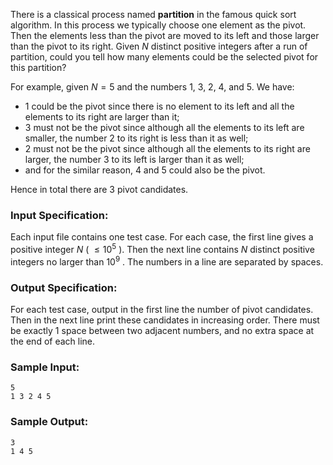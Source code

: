 <!-- Title
Quick Sort (25)
-->
There is a classical process named **partition** in the famous quick sort
algorithm. In this process we typically choose one element as the pivot. Then
the elements less than the pivot are moved to its left and those larger than
the pivot to its right. Given $N$ distinct positive integers after a run of
partition, could you tell how many elements could be the selected pivot for
this partition?

For example, given $N = 5$ and the numbers 1, 3, 2, 4, and 5. We have:

  * 1 could be the pivot since there is no element to its left and all the elements to its right are larger than it;
  * 3 must not be the pivot since although all the elements to its left are smaller, the number 2 to its right is less than it as well;
  * 2 must not be the pivot since although all the elements to its right are larger, the number 3 to its left is larger than it as well;
  * and for the similar reason, 4 and 5 could also be the pivot.

Hence in total there are 3 pivot candidates.

### Input Specification:

Each input file contains one test case. For each case, the first line gives a
positive integer $N$ ( $\le 10^5$ ). Then the next line contains $N$ distinct
positive integers no larger than $10^9$ . The numbers in a line are separated
by spaces.

### Output Specification:

For each test case, output in the first line the number of pivot candidates.
Then in the next line print these candidates in increasing order. There must
be exactly 1 space between two adjacent numbers, and no extra space at the end
of each line.

### Sample Input:

```
5
1 3 2 4 5
```

### Sample Output:

```
3
1 4 5
```
